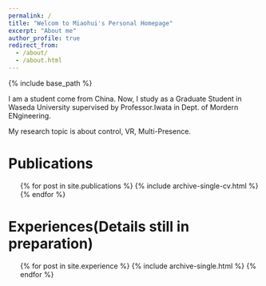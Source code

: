 ```yaml
---
permalink: /
title: "Welcom to Miaohui's Personal Homepage"
excerpt: "About me"
author_profile: true
redirect_from: 
  - /about/
  - /about.html
---
```

{% include base_path %}

I am a student come from China. Now, I study as a Graduate Student in Waseda University supervised by Professor.Iwata in Dept. of Mordern ENgineering.

My research topic is about control, VR, Multi-Presence.

Publications
======
  <ul>{% for post in site.publications %}
    {% include archive-single-cv.html %}
  {% endfor %}</ul>
  
Experiences(Details still in preparation)
======
  <ul>
  {% for post in site.experience %}
  {% include archive-single.html %}
{% endfor %}
  </ul>


